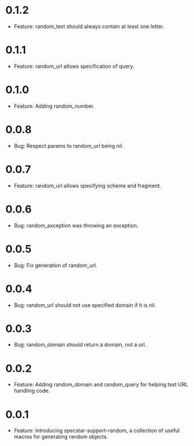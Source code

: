# 0.1.2
  * Feature: random_text should always contain at least one letter.

# 0.1.1
  * Feature: random_url allows specification of query.

# 0.1.0
  * Feature: Adding random_number.

# 0.0.8
  * Bug: Respect params to random_url being nil.

# 0.0.7
  * Feature: random_url allows specifying scheme and fragment.

# 0.0.6
  * Bug: random_exception was throwing an exception.

# 0.0.5
  * Bug: Fix generation of random_url.

# 0.0.4
  * Bug: random_url should not use specified domain if it is nil.

# 0.0.3
  * Bug: random_domain should return a domain, not a url.

# 0.0.2
  * Feature: Adding random_domain and random_query for helping test URL handling code.

# 0.0.1
  * Feature: Introducing specstar-support-random, a collection of useful macros for generating random objects.
